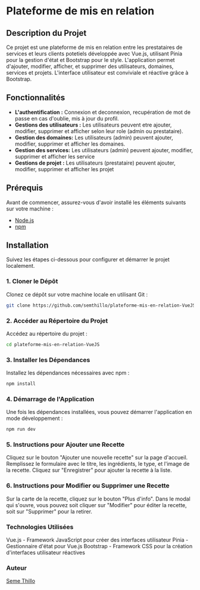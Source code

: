 # Plateforme de mis en relation

## Description du Projet

Ce projet est une plateforme de mis en relation entre les prestataires de services et leurs clients potetiels développée avec Vue.js, utilisant Pinia pour la gestion d'état et Bootstrap pour le style. L'application permet d'ajouter, modifier, afficher, et supprimer des utilisateurs, domaines, services et projets. L'interface utilisateur est conviviale et réactive grâce à Bootstrap.

## Fonctionnalités

- **L'authentification :** Connexion et deconnexion, recupération de mot de passe en cas d'oublie, mis à jour du profil.
- **Gestions des utilisateurs :** Les utilisateurs peuvent etre ajouter, modifier, supprimer et afficher selon leur role (admin ou prestataire).
- **Gestion des domaines:** Les utilisateurs (admin) peuvent ajouter, modifier, supprimer et afficher les domaines.
- **Gestion des services:** Les utilisateurs (admin) peuvent ajouter, modifier, supprimer et afficher les service
- **Gestions de projet :** Les utilisateurs (prestataire) peuvent ajouter, modifier, supprimer et afficher les projet

## Prérequis

Avant de commencer, assurez-vous d'avoir installé les éléments suivants sur votre machine :

- [Node.js](https://nodejs.org/) 
- [npm](https://www.npmjs.com/)

## Installation

Suivez les étapes ci-dessous pour configurer et démarrer le projet localement.

### 1. Cloner le Dépôt

Clonez ce dépôt sur votre machine locale en utilisant Git :

```bash
git clone https://github.com/semthillo/plateforme-mis-en-relation-VueJS.git
```
### 2. Accéder au Répertoire du Projet

Accédez au répertoire du projet :

```bash
cd plateforme-mis-en-relation-VueJS
```

### 3. Installer les Dépendances
Installez les dépendances nécessaires avec npm :

```bash
npm install
```

### 4. Démarrage de l'Application
Une fois les dépendances installées, vous pouvez démarrer l'application en mode développement :

```bash
npm run dev
```

### 5. Instructions pour Ajouter une Recette
Cliquez sur le bouton "Ajouter une nouvelle recette" sur la page d'accueil.
Remplissez le formulaire avec le titre, les ingrédients, le type, et l'image de la recette.
Cliquez sur "Enregistrer" pour ajouter la recette à la liste.

### 6. Instructions pour Modifier ou Supprimer une Recette
Sur la carte de la recette, cliquez sur le bouton "Plus d'info".
Dans le modal qui s'ouvre, vous pouvez soit cliquer sur "Modifier" pour éditer la recette, soit sur "Supprimer" pour la retirer.



### Technologies Utilisées

Vue.js - Framework JavaScript pour créer des interfaces utilisateur
Pinia - Gestionnaire d'état pour Vue.js
Bootstrap - Framework CSS pour la création d'interfaces utilisateur réactives

### Auteur


[Seme Thillo](https://github.com/semthillo)